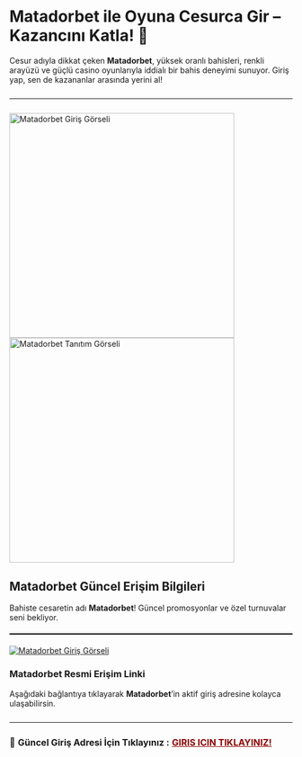 <h1>Matadorbet ile Oyuna Cesurca Gir – Kazancını Katla! 🎯</h1>
<p>
  Cesur adıyla dikkat çeken <strong>Matadorbet</strong>, yüksek oranlı bahisleri, renkli arayüzü ve güçlü casino oyunlarıyla iddialı bir bahis deneyimi sunuyor. Giriş yap, sen de kazananlar arasında yerini al!
</p>

<hr style="border:none;height:1.5px;background:#111;margin:25px 0;">

<a href="https://shortlinkapp.com/GaIUa" title="Matadorbet Giriş" style="display:inline-block; margin-right:12px;">
  <img src="https://i.ibb.co/XkbLDfLx/photo-2025-05-20-13-21-42.jpg" alt="Matadorbet Giriş Görseli" width="400">
</a>

<a href="https://shortlinkapp.com/GaIUa" title="Bahse Başla!" style="display:inline-block;">
  <img src="https://i.ibb.co/dsS2Btvr/photo-2025-05-20-20-51-32.jpg" alt="Matadorbet Tanıtım Görseli" width="400">
</a>

<h2>Matadorbet Güncel Erişim Bilgileri</h2>
<p>
  Bahiste cesaretin adı <strong>Matadorbet</strong>! Güncel promosyonlar ve özel turnuvalar seni bekliyor.
</p>

<hr style="border:none;height:2px;background:#000;margin:20px 0;">

<a href="https://shortlinkapp.com/GaIUa">
  <img src="https://iili.io/3sm6muf.md.jpg" alt="Matadorbet Giriş Görseli" border="0">
</a>

<h3>Matadorbet Resmi Erişim Linki</h3>
<p>
  Aşağıdaki bağlantıya tıklayarak <strong>Matadorbet</strong>’in aktif giriş adresine kolayca ulaşabilirsin.
</p>

<hr style="border:none;height:1.5px;background:#111;margin:25px 0;">
<p style="font-size:16px; margin-top:10px;">
  🔗 <strong>Güncel Giriş Adresi İçin Tıklayınız :</strong> 
  <a href="https://shortlinkapp.com/GaIUa" style="color:#8B0000; font-weight:bold;">GIRIS ICIN TIKLAYINIZ!</a> 
</p>
